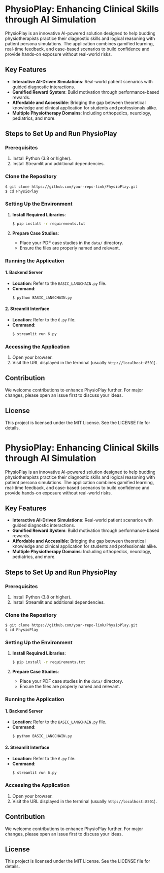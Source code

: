 # PhysioPlay: Enhancing Clinical Skills through AI Simulation

PhysioPlay is an innovative AI-powered solution designed to help budding physiotherapists practice their diagnostic skills and logical reasoning with patient persona simulations. The application combines gamified learning, real-time feedback, and case-based scenarios to build confidence and provide hands-on exposure without real-world risks.

## Key Features
- **Interactive AI-Driven Simulations**: Real-world patient scenarios with guided diagnostic interactions.
- **Gamified Reward System**: Build motivation through performance-based rewards.
- **Affordable and Accessible**: Bridging the gap between theoretical knowledge and clinical application for students and professionals alike.
- **Multiple Physiotherapy Domains**: Including orthopedics, neurology, pediatrics, and more.

## Steps to Set Up and Run PhysioPlay

### Prerequisites
1. Install Python (3.8 or higher).
2. Install Streamlit and additional dependencies.

### Clone the Repository
```bash
$ git clone https://github.com/your-repo-link/PhysioPlay.git
$ cd PhysioPlay
```

### Setting Up the Environment
1. **Install Required Libraries**:
   ```bash
   $ pip install -r requirements.txt
   ```

2. **Prepare Case Studies**:
   - Place your PDF case studies in the `data/` directory.
   - Ensure the files are properly named and relevant.

### Running the Application

#### 1. Backend Server
- **Location**: Refer to the `BASIC_LANGCHAIN.py` file.
- **Command**:
  ```bash
  $ python BASIC_LANGCHAIN.py
  ```

#### 2. Streamlit Interface
- **Location**: Refer to the `6.py` file.
- **Command**:
  ```bash
  $ streamlit run 6.py
  ```

### Accessing the Application
1. Open your browser.
2. Visit the URL displayed in the terminal (usually `http://localhost:8501`).

## Contribution
We welcome contributions to enhance PhysioPlay further. For major changes, please open an issue first to discuss your ideas.

## License
This project is licensed under the MIT License. See the LICENSE file for details.
# PhysioPlay: Enhancing Clinical Skills through AI Simulation

PhysioPlay is an innovative AI-powered solution designed to help budding physiotherapists practice their diagnostic skills and logical reasoning with patient persona simulations. The application combines gamified learning, real-time feedback, and case-based scenarios to build confidence and provide hands-on exposure without real-world risks.

## Key Features
- **Interactive AI-Driven Simulations**: Real-world patient scenarios with guided diagnostic interactions.
- **Gamified Reward System**: Build motivation through performance-based rewards.
- **Affordable and Accessible**: Bridging the gap between theoretical knowledge and clinical application for students and professionals alike.
- **Multiple Physiotherapy Domains**: Including orthopedics, neurology, pediatrics, and more.

## Steps to Set Up and Run PhysioPlay

### Prerequisites
1. Install Python (3.8 or higher).
2. Install Streamlit and additional dependencies.

### Clone the Repository
```bash
$ git clone https://github.com/your-repo-link/PhysioPlay.git
$ cd PhysioPlay
```

### Setting Up the Environment
1. **Install Required Libraries**:
   ```bash
   $ pip install -r requirements.txt
   ```

2. **Prepare Case Studies**:
   - Place your PDF case studies in the `data/` directory.
   - Ensure the files are properly named and relevant.

### Running the Application

#### 1. Backend Server
- **Location**: Refer to the `BASIC_LANGCHAIN.py` file.
- **Command**:
  ```bash
  $ python BASIC_LANGCHAIN.py
  ```

#### 2. Streamlit Interface
- **Location**: Refer to the `6.py` file.
- **Command**:
  ```bash
  $ streamlit run 6.py
  ```

### Accessing the Application
1. Open your browser.
2. Visit the URL displayed in the terminal (usually `http://localhost:8501`).

## Contribution
We welcome contributions to enhance PhysioPlay further. For major changes, please open an issue first to discuss your ideas.

## License
This project is licensed under the MIT License. See the LICENSE file for details.
